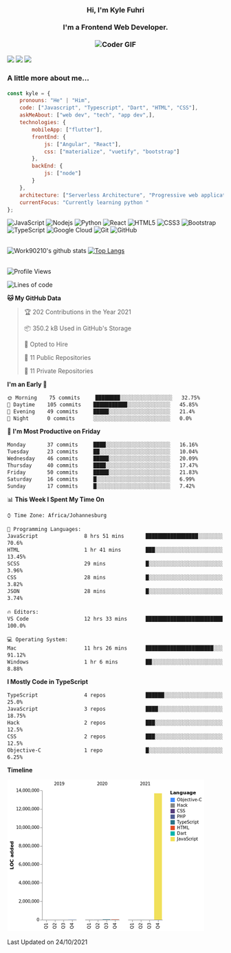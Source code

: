 
<h3 align="center">
  <abc>
    <br />Hi, I'm Kyle Fuhri<br />
    <br />
    I'm a Frontend Web Developer. <br />
    <br />
    <img
      src="https://media.giphy.com/media/SWoSkN6DxTszqIKEqv/giphy.gif"
      alt="Coder GIF"
      width="500"
      height="400"
    />
  </abc>
</h3>
<img src="https://img.shields.io/badge/Flutter%20-%2302569B.svg?&style=for-the-badge&logo=Flutter&logoColor=white" />
<img src="https://img.shields.io/badge/angular%20-%23DD0031.svg?&style=for-the-badge&logo=angular&logoColor=white"/>
<img src="https://img.shields.io/badge/react%20-%2320232a.svg?&style=for-the-badge&logo=react&logoColor=%2361DAFB"/>

<h3>A little more about me...  </h3>

```javascript
const kyle = {
    pronouns: "He" | "Him",
    code: ["Javascript", "Typescript", "Dart", "HTML", "CSS"],
    askMeAbout: ["web dev", "tech", "app dev",],
    technologies: {
        mobileApp: ["flutter"],
        frontEnd: {
            js: ["Angular", "React"],
            css: ["materialize", "vuetify", "bootstrap"]
        },
        backEnd: {
            js: ["node"]
        }
    },
    architecture: ["Serverless Architecture", "Progressive web applications", "Single page applications"],
    currentFocus: "Currently learning python "
};
```

![JavaScript](https://img.shields.io/badge/-JavaScript-black?style=flat-square&logo=javascript)
![Nodejs](https://img.shields.io/badge/-Nodejs-black?style=flat-square&logo=Node.js)
![Python](https://img.shields.io/badge/-Python-black?style=flat-square&logo=Python)
![React](https://img.shields.io/badge/-React-black?style=flat-square&logo=react)
![HTML5](https://img.shields.io/badge/-HTML5-E34F26?style=flat-square&logo=html5&logoColor=white)
![CSS3](https://img.shields.io/badge/-CSS3-1572B6?style=flat-square&logo=css3)
![Bootstrap](https://img.shields.io/badge/-Bootstrap-563D7C?style=flat-square&logo=bootstrap)
![TypeScript](https://img.shields.io/badge/-TypeScript-007ACC?style=flat-square&logo=typescript)
![Google Cloud](https://img.shields.io/badge/Google%20Cloud-black?style=flat-square&logo=google-cloud)
![Git](https://img.shields.io/badge/-Git-black?style=flat-square&logo=git)
![GitHub](https://img.shields.io/badge/-GitHub-181717?style=flat-square&logo=github)
</br>
</br>


![Work90210's github stats](https://github-readme-stats.vercel.app/api?username=work90210)
[![Top Langs](https://github-readme-stats.vercel.app/api/top-langs/?username=work90210)](https://github.com/work90210/github-readme-stats)
</br>
</br>
<!--START_SECTION:waka-->
![Profile Views](http://img.shields.io/badge/Profile%20Views-9-blue)

![Lines of code](https://img.shields.io/badge/From%20Hello%20World%20I%27ve%20Written-13.8%20million%20lines%20of%20code-blue)

**🐱 My GitHub Data** 

> 🏆 202 Contributions in the Year 2021
 > 
> 📦 350.2 kB Used in GitHub's Storage 
 > 
> 💼 Opted to Hire
 > 
> 📜 11 Public Repositories 
 > 
> 🔑 11 Private Repositories  
 > 
**I'm an Early 🐤** 

```text
🌞 Morning    75 commits     ████████░░░░░░░░░░░░░░░░░   32.75% 
🌆 Daytime    105 commits    ███████████░░░░░░░░░░░░░░   45.85% 
🌃 Evening    49 commits     █████░░░░░░░░░░░░░░░░░░░░   21.4% 
🌙 Night      0 commits      ░░░░░░░░░░░░░░░░░░░░░░░░░   0.0%

```
📅 **I'm Most Productive on Friday** 

```text
Monday       37 commits     ████░░░░░░░░░░░░░░░░░░░░░   16.16% 
Tuesday      23 commits     ██░░░░░░░░░░░░░░░░░░░░░░░   10.04% 
Wednesday    46 commits     █████░░░░░░░░░░░░░░░░░░░░   20.09% 
Thursday     40 commits     ████░░░░░░░░░░░░░░░░░░░░░   17.47% 
Friday       50 commits     █████░░░░░░░░░░░░░░░░░░░░   21.83% 
Saturday     16 commits     █░░░░░░░░░░░░░░░░░░░░░░░░   6.99% 
Sunday       17 commits     █░░░░░░░░░░░░░░░░░░░░░░░░   7.42%

```


📊 **This Week I Spent My Time On** 

```text
⌚︎ Time Zone: Africa/Johannesburg

💬 Programming Languages: 
JavaScript               8 hrs 51 mins       █████████████████░░░░░░░░   70.6% 
HTML                     1 hr 41 mins        ███░░░░░░░░░░░░░░░░░░░░░░   13.45% 
SCSS                     29 mins             █░░░░░░░░░░░░░░░░░░░░░░░░   3.96% 
CSS                      28 mins             █░░░░░░░░░░░░░░░░░░░░░░░░   3.82% 
JSON                     28 mins             █░░░░░░░░░░░░░░░░░░░░░░░░   3.74%

🔥 Editors: 
VS Code                  12 hrs 33 mins      █████████████████████████   100.0%

💻 Operating System: 
Mac                      11 hrs 26 mins      ██████████████████████░░░   91.12% 
Windows                  1 hr 6 mins         ██░░░░░░░░░░░░░░░░░░░░░░░   8.88%

```

**I Mostly Code in TypeScript** 

```text
TypeScript               4 repos             ██████░░░░░░░░░░░░░░░░░░░   25.0% 
JavaScript               3 repos             ████░░░░░░░░░░░░░░░░░░░░░   18.75% 
Hack                     2 repos             ███░░░░░░░░░░░░░░░░░░░░░░   12.5% 
CSS                      2 repos             ███░░░░░░░░░░░░░░░░░░░░░░   12.5% 
Objective-C              1 repo              █░░░░░░░░░░░░░░░░░░░░░░░░   6.25%

```


**Timeline**

![Chart not found](https://raw.githubusercontent.com/Work90210/Work90210/main/charts/bar_graph.png) 


 Last Updated on 24/10/2021
<!--END_SECTION:waka-->
